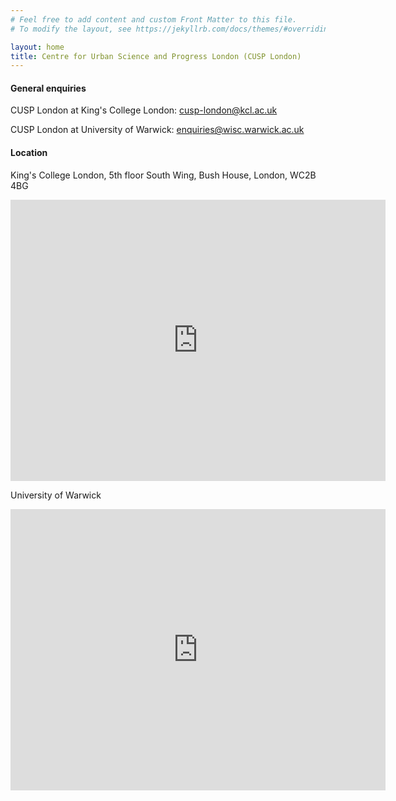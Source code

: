 ```yaml
---
# Feel free to add content and custom Front Matter to this file.
# To modify the layout, see https://jekyllrb.com/docs/themes/#overriding-theme-defaults

layout: home
title: Centre for Urban Science and Progress London (CUSP London)
---
```


#### General enquiries

CUSP London at King's College London: [cusp-london@kcl.ac.uk](mailto:cusp-london@kcl.ac.uk)

CUSP London at University of Warwick: [enquiries@wisc.warwick.ac.uk](mailto:enquiries@wisc.warwick.ac.uk)

#### Location

King's College London, 5th floor South Wing, Bush House, London, WC2B 4BG

<iframe src="https://www.google.com/maps/embed?pb=!1m18!1m12!1m3!1d2483.0942755455735!2d-0.11819104866484259!3d51.511486379535874!2m3!1f0!2f0!3f0!3m2!1i1024!2i768!4f13.1!3m3!1m2!1s0x487604b5a3b455dd%3A0xb0643efb7ed0928d!2sKing&#39;s%20College%20London!5e0!3m2!1sen!2suk!4v1589613657664!5m2!1sen!2suk" width="600" height="450" frameborder="0" style="border:0;" allowfullscreen="" aria-hidden="false" tabindex="0">&nbsp;</iframe>

University of Warwick

<iframe src="https://www.google.com/maps/embed?pb=!1m14!1m8!1m3!1d4871.021369095751!2d-1.561857!3d52.379292!3m2!1i1024!2i768!4f13.1!3m3!1m2!1s0x0%3A0xaa928d75708b2b54!2sUniversity%20of%20Warwick!5e0!3m2!1sen!2suk!4v1589613739412!5m2!1sen!2suk" width="600" height="450" frameborder="0" style="border:0;" allowfullscreen="" aria-hidden="false" tabindex="0">&nbsp;</iframe>
